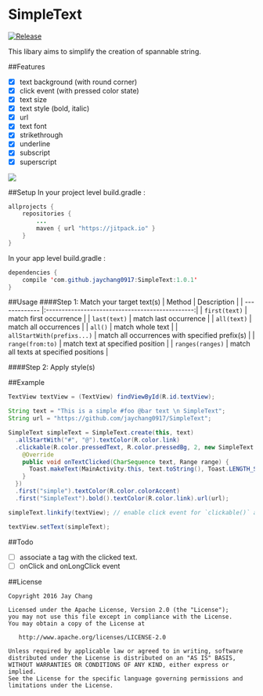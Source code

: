 # SimpleText

[![Release](https://jitpack.io/v/jaychang0917/SimpleText.svg)](https://jitpack.io/#jaychang0917/SimpleText)

This libary aims to simplify the creation of spannable string.

##Features
- [x] text background (with round corner)
- [x] click event (with pressed color state)
- [x] text size
- [x] text style (bold, italic)
- [x] url
- [x] text font
- [x] strikethrough
- [x] underline
- [x] subscript
- [x] superscript

![](https://github.com/jaychang0917/SimpleText/blob/master/SimpleText_320.gif)

##Setup
In your project level build.gradle :

```java
allprojects {
    repositories {
        ...
        maven { url "https://jitpack.io" }
    }
}
```

In your app level build.gradle :

```java
dependencies {
    compile 'com.github.jaychang0917:SimpleText:1.0.1'
}
```

##Usage
####Step 1: Match your target text(s)
| Method                     | Description                                     |
| -------------              |:-----------------------------------------------:|
| `first(text)`              | match first occurrence                          |
| `last(text)`               | match last occurrence                           |
| `all(text)`                | match all occurrences                           |
| `all()`                    | match whole text                                |
| `allStartWith(prefixs...)` | match all occurrences with specified prefix(s)  |
| `range(from:to)`           | match text at specified position                |
| `ranges(ranges)`           | match all texts at specified positions          |

####Step 2: Apply style(s)

##Example
```java
TextView textView = (TextView) findViewById(R.id.textView);

String text = "This is a simple #foo @bar text \n SimpleText";
String url = "https://github.com/jaychang0917/SimpleText";

SimpleText simpleText = SimpleText.create(this, text)
  .allStartWith("#", "@").textColor(R.color.link)
  .clickable(R.color.pressedText, R.color.pressedBg, 2, new SimpleText.OnTextClickListener() {
    @Override
    public void onTextClicked(CharSequence text, Range range) {
      Toast.makeText(MainActivity.this, text.toString(), Toast.LENGTH_SHORT).show();
    }
  })
  .first("simple").textColor(R.color.colorAccent)
  .first("SimpleText").bold().textColor(R.color.link).url(url);

simpleText.linkify(textView); // enable click event for `clickable()` and `url()`

textView.setText(simpleText);
```

##Todo
- [ ] associate a tag with the clicked text.
- [ ] onClick and onLongClick event

##License
```
Copyright 2016 Jay Chang

Licensed under the Apache License, Version 2.0 (the "License");
you may not use this file except in compliance with the License.
You may obtain a copy of the License at

   http://www.apache.org/licenses/LICENSE-2.0

Unless required by applicable law or agreed to in writing, software
distributed under the License is distributed on an "AS IS" BASIS,
WITHOUT WARRANTIES OR CONDITIONS OF ANY KIND, either express or implied.
See the License for the specific language governing permissions and
limitations under the License.
```
